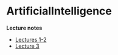 # ArtificialIntelligence

**Lecture notes**

- [Lectures 1-2](https://unexpected-fin-7b2.notion.site/Lectures-1-2-b723ee43b0f24bba9ff4b7738a55f428)
- [Lecture 3](https://unexpected-fin-7b2.notion.site/Lecture-3-e0e3f3f3c56346d2a5e5bfcf0b5f0d3a)
